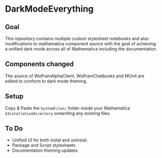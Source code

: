 # DarkModeEverything

## Goal
This repository contains multiple custom stylesheet notebooks and also modifications to mathematica component source with the goal of achieving a unified dark mode across all of Mathematica including the documentation.

## Components changed
The source of WolframAlphaClient, WolframChatbooks and MUnit are edited to conform to dark mode theming.

## Setup
Copy & Paste the `SystemFiles/` folder inside your Mathematica `$InstallationDirectory` ovewriting any existing files.

## To Do
* Unified UI for both instal and uninstal.
* Package and Script stylesheets
* Documentation theming updates
